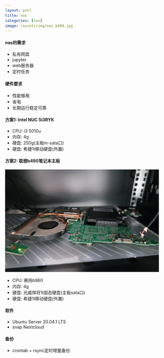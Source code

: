 ```yaml
---
layout: post
title: nas
categories: [nas]
image: /assets/img/nas_b490.jpg
---
```


#### nas的需求

* 私有网盘
* jupyter
* web服务器
* 定时任务

#### 硬件要求

* 性能够用
* 省电
* 长期运行稳定可靠

#### 方案1: Intel NUC 5i3RYK

* CPU: i3 5010u
* 内存: 4g
* 硬盘: 250g(主板m-sata口)
* 硬盘: 希捷1t移动硬盘(外置)

#### 方案2: 联想b490笔记本主板

![nas b490](/assets/img/nas_b490.jpg)

* CPU: 赛扬b960
* 内存: 4g
* 硬盘: 光威悍将1t固态硬盘(主板sata口)
* 硬盘: 希捷1t移动硬盘(外置)

#### 软件

* Ubuntu Server 20.04.1 LTS
* snap Nextcloud

#### 备份

* crontab + rsync定时增量备份

